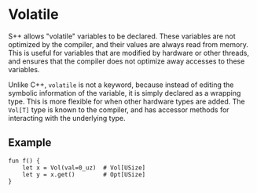 # Volatile

S++ allows "volatile" variables to be declared. These variables are not optimized by the compiler, and their values are
always read from memory. This is useful for variables that are modified by hardware or other threads, and ensures that
the compiler does not optimize away accesses to these variables.

Unlike C++, `volatile` is not a keyword, because instead of editing the symbolic information of the variable, it is
simply declared as a wrapping type. This is more flexible for when other hardware types are added. The `Vol[T]` type is
known to the compiler, and has accessor methods for interacting with the underlying type.

## Example
```S++
fun f() {
    let x = Vol(val=0_uz)  # Vol[USize]
    let y = x.get()        # Opt[USize]
}
```
